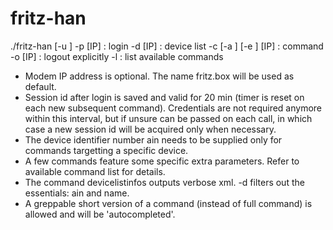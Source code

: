 # fritz-han

./fritz-han [-u <user>] -p <password> [IP]                    : login
             -d [IP]                                          : device list
             -c <command> [-a <ain>] [-e <extra params>] [IP] : command
             -o [IP]                                          : logout explicitly
             -l                                               : list available commands
 
* Modem IP address is optional. The name fritz.box will be used as default.  
* Session id after login is saved and valid for 20 min (timer is reset on each new subsequent command).
  Credentials are not required anymore within this interval, but if unsure can be passed on each call,
  in which case a new session id will be acquired only when necessary.
* The device identifier number ain needs to be supplied only for commands targetting a specific device.
* A few commands feature some specific extra parameters. Refer to available command list for details.
* The command devicelistinfos outputs verbose xml. -d filters out the essentials: ain and name.
* A greppable short version of a command (instead of full command) is allowed and will be 'autocompleted'.
